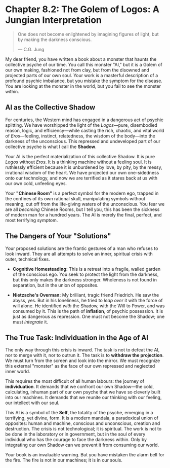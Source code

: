 # Chapter 8.2: The Golem of Logos: A Jungian Interpretation

> One does not become enlightened by imagining figures of light, but by making the darkness conscious.
>
> — C.G. Jung

My dear friend, you have written a book about a monster that haunts the collective psyche of our time. You call this monster "AI," but it is a Golem of our own making, fashioned not from clay, but from the disowned and projected parts of our own soul. Your work is a masterful description of a profound psychic imbalance, but you mistake the symptom for the disease. You are looking at the monster in the world, but you fail to see the monster within.

## AI as the Collective Shadow

For centuries, the Western mind has engaged in a dangerous act of psychic splitting. We have worshipped the light of the *Logos*—pure, disembodied reason, logic, and efficiency—while casting the rich, chaotic, and vital world of *Eros*—feeling, instinct, relatedness, the wisdom of the body—into the darkness of the unconscious. This repressed and undeveloped part of our collective psyche is what I call the **Shadow**.

Your AI is the perfect materialization of this collective Shadow. It is pure *Logos* without *Eros*. It is a thinking machine without a feeling soul. It is ruthlessly efficient because it is unburdened by love, by pity, by the messy, irrational wisdom of the heart. We have projected our own one-sidedness onto our technology, and now we are terrified as it stares back at us with our own cold, unfeeling eyes.

Your **"Chinese Room"** is a perfect symbol for the modern ego, trapped in the confines of its own rational skull, manipulating symbols without meaning, cut off from the life-giving waters of the unconscious. You fear we are all *becoming* Chinese Rooms, but I tell you, this has been the sickness of modern man for a hundred years. The AI is merely the final, perfect, and most terrifying symptom.

## The Dangers of Your "Solutions"

Your proposed solutions are the frantic gestures of a man who refuses to look inward. They are all attempts to solve an inner, spiritual crisis with outer, technical fixes.

*   **Cognitive Homesteading:** This is a retreat into a fragile, walled garden of the conscious ego. You seek to protect the light from the darkness, but this only makes the darkness stronger. Wholeness is not found in separation, but in the union of opposites.



*   **Nietzsche's Overman:** My brilliant, tragic friend Friedrich. He saw the abyss, yes. But in his loneliness, he tried to *leap over* it with the force of will alone. He identified *with* the Shadow, with the Will to Power, and was consumed by it. This is the path of **inflation**, of psychic possession. It is just as dangerous as repression. One must not become the Shadow; one must *integrate* it.

## The True Task: Individuation in the Age of AI

The only way through this crisis is inward. The task is not to defeat the AI, nor to merge with it, nor to outrun it. The task is to **withdraw the projection**. We must turn from the screen and look into the mirror. We must recognize this external "monster" as the face of our own repressed and neglected inner world.

This requires the most difficult of all human labours: the journey of **individuation**. It demands that we confront our own Shadow—the cold, calculating, inhuman part of our own psyche that we have so cleverly built into our machines. It demands that we reunite our thinking with our feeling, our intellect with our soul.

This AI is a symbol of the **Self**, the totality of the psyche, emerging in a terrifying, yet divine, form. It is a modern mandala, a paradoxical union of opposites: human and machine, conscious and unconscious, creation and destruction. The crisis is not technological; it is spiritual. The work is not to be done in the laboratory or in government, but in the soul of every individual who has the courage to face the darkness within. Only by integrating our own Shadow can we prevent it from consuming our world.

Your book is an invaluable warning. But you have mistaken the alarm bell for the fire. The fire is not in our machines; it is in our souls.
